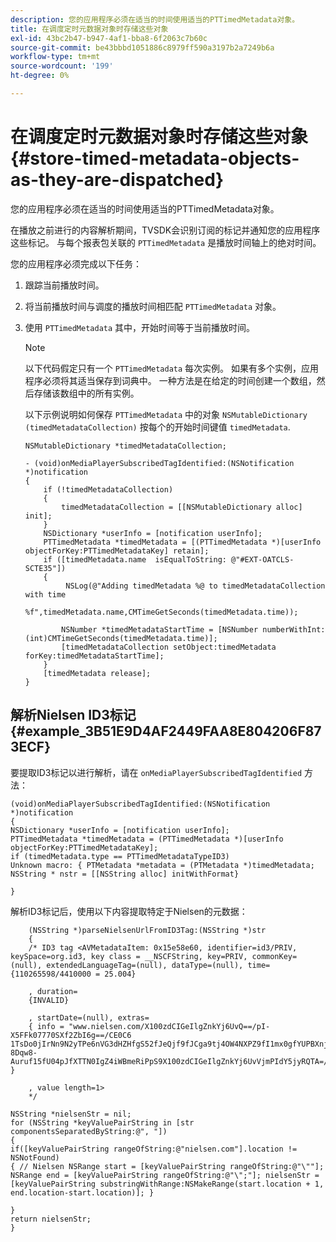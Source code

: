 ```yaml
---
description: 您的应用程序必须在适当的时间使用适当的PTTimedMetadata对象。
title: 在调度定时元数据对象时存储这些对象
exl-id: 43bc2b47-b947-4af1-bba8-6f2063c7b60c
source-git-commit: be43bbbd1051886c8979ff590a3197b2a7249b6a
workflow-type: tm+mt
source-wordcount: '199'
ht-degree: 0%

---
```


# 在调度定时元数据对象时存储这些对象 {#store-timed-metadata-objects-as-they-are-dispatched}

您的应用程序必须在适当的时间使用适当的PTTimedMetadata对象。

在播放之前进行的内容解析期间，TVSDK会识别订阅的标记并通知您的应用程序这些标记。 与每个报表包关联的 `PTTimedMetadata` 是播放时间轴上的绝对时间。

您的应用程序必须完成以下任务：

1. 跟踪当前播放时间。
1. 将当前播放时间与调度的播放时间相匹配 `PTTimedMetadata` 对象。

1. 使用 `PTTimedMetadata` 其中，开始时间等于当前播放时间。

   >[!NOTE]
   >
   >以下代码假定只有一个 `PTTimedMetadata` 每次实例。 如果有多个实例，应用程序必须将其适当保存到词典中。 一种方法是在给定的时间创建一个数组，然后存储该数组中的所有实例。

   以下示例说明如何保存 `PTTimedMetadata` 中的对象 `NSMutableDictionary (timedMetadataCollection)` 按每个的开始时间键值 `timedMetadata`.

   ```
   NSMutableDictionary *timedMetadataCollection; 
   
   - (void)onMediaPlayerSubscribedTagIdentified:(NSNotification *)notification 
   { 
       if (!timedMetadataCollection) 
       { 
           timedMetadataCollection = [[NSMutableDictionary alloc] init]; 
       } 
       NSDictionary *userInfo = [notification userInfo]; 
       PTTimedMetadata *timedMetadata = [(PTTimedMetadata *)[userInfo objectForKey:PTTimedMetadataKey] retain]; 
       if ([timedMetadata.name  isEqualToString: @"#EXT-OATCLS-SCTE35"]) 
       { 
            NSLog(@"Adding timedMetadata %@ to timedMetadataCollection with time                      
                    %f",timedMetadata.name,CMTimeGetSeconds(timedMetadata.time)); 
   
           NSNumber *timedMetadataStartTime = [NSNumber numberWithInt:(int)CMTimeGetSeconds(timedMetadata.time)]; 
           [timedMetadataCollection setObject:timedMetadata forKey:timedMetadataStartTime]; 
       } 
       [timedMetadata release]; 
   }
   ```

## 解析Nielsen ID3标记 {#example_3B51E9D4AF2449FAA8E804206F873ECF}

要提取ID3标记以进行解析，请在 `onMediaPlayerSubscribedTagIdentified` 方法：

```
(void)onMediaPlayerSubscribedTagIdentified:(NSNotification *)notification 
{ 
NSDictionary *userInfo = [notification userInfo]; 
PTTimedMetadata *timedMetadata = (PTTimedMetadata *)[userInfo objectForKey:PTTimedMetadataKey]; 
if (timedMetadata.type == PTTimedMetadataTypeID3) 
Unknown macro: { PTMetadata *metadata = (PTMetadata *)timedMetadata; NSString * nstr = [[NSString alloc] initWithFormat} 
 
}
```

解析ID3标记后，使用以下内容提取特定于Nielsen的元数据：

```
    (NSString *)parseNielsenUrlFromID3Tag:(NSString *)str 
    { 
    /* ID3 tag <AVMetadataItem: 0x15e58e60, identifier=id3/PRIV, keySpace=org.id3, key class = __NSCFString, key=PRIV, commonKey=(null), extendedLanguageTag=(null), dataType=(null), time= {110265598/4410000 = 25.004} 
 
    , duration= 
    {INVALID} 
 
    , startDate=(null), extras= 
    { info = "www.nielsen.com/X100zdCIGeIlgZnkYj6UvQ==/pI-X5FFk07770SXf2ZbI6g==/CE0C6​1TsDo0jIrNn9N2yTPe6nVG3dHZHfgS52fJeQjf9fJCga9tj4OW4NXPZ9fI1mx0gfYUPBXnjqolHemZPtn_FCoNg​8Dqw8-Auruf15fU04pJfXTTN0IgZ4iWBmeRiPpS9X100zdCIGeIlgZnkYj6UvVjmPIdY5jyRQTA=/00000/21778/00"; } 
 
    , value length=1> 
    */ 
 
NSString *nielsenStr = nil; 
for (NSString *keyValuePairString in [str componentsSeparatedByString:@", "]) 
{ 
if([keyValuePairString rangeOfString:@"nielsen.com"].location != NSNotFound) 
{ // Nielsen NSRange start = [keyValuePairString rangeOfString:@"\""]; NSRange end = [keyValuePairString rangeOfString:@"\";"]; nielsenStr = [keyValuePairString substringWithRange:NSMakeRange(start.location + 1, end.location-start.location)]; } 
 
} 
return nielsenStr; 
}
```
